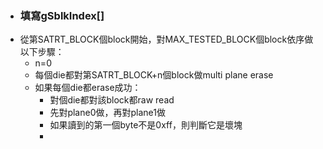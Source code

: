 - ### 填寫gSblkIndex[]
- 從第SATRT_BLOCK個block開始，對MAX_TESTED_BLOCK個block依序做以下步驟：
	- n=0
	- 每個die都對第SATRT_BLOCK+n個block做multi plane erase
	- 如果每個die都erase成功：
		- 對個die都對該block都raw read
		- 先對plane0做，再對plane1做
		- 如果讀到的第一個byte不是0xff，則判斷它是壞塊
		-